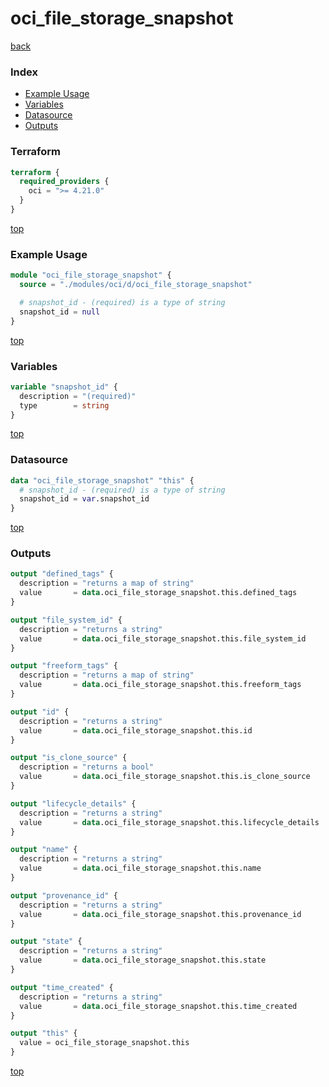 # oci_file_storage_snapshot

[back](../oci.md)

### Index

- [Example Usage](#example-usage)
- [Variables](#variables)
- [Datasource](#datasource)
- [Outputs](#outputs)

### Terraform

```terraform
terraform {
  required_providers {
    oci = ">= 4.21.0"
  }
}
```

[top](#index)

### Example Usage

```terraform
module "oci_file_storage_snapshot" {
  source = "./modules/oci/d/oci_file_storage_snapshot"

  # snapshot_id - (required) is a type of string
  snapshot_id = null
}
```

[top](#index)

### Variables

```terraform
variable "snapshot_id" {
  description = "(required)"
  type        = string
}
```

[top](#index)

### Datasource

```terraform
data "oci_file_storage_snapshot" "this" {
  # snapshot_id - (required) is a type of string
  snapshot_id = var.snapshot_id
}
```

[top](#index)

### Outputs

```terraform
output "defined_tags" {
  description = "returns a map of string"
  value       = data.oci_file_storage_snapshot.this.defined_tags
}

output "file_system_id" {
  description = "returns a string"
  value       = data.oci_file_storage_snapshot.this.file_system_id
}

output "freeform_tags" {
  description = "returns a map of string"
  value       = data.oci_file_storage_snapshot.this.freeform_tags
}

output "id" {
  description = "returns a string"
  value       = data.oci_file_storage_snapshot.this.id
}

output "is_clone_source" {
  description = "returns a bool"
  value       = data.oci_file_storage_snapshot.this.is_clone_source
}

output "lifecycle_details" {
  description = "returns a string"
  value       = data.oci_file_storage_snapshot.this.lifecycle_details
}

output "name" {
  description = "returns a string"
  value       = data.oci_file_storage_snapshot.this.name
}

output "provenance_id" {
  description = "returns a string"
  value       = data.oci_file_storage_snapshot.this.provenance_id
}

output "state" {
  description = "returns a string"
  value       = data.oci_file_storage_snapshot.this.state
}

output "time_created" {
  description = "returns a string"
  value       = data.oci_file_storage_snapshot.this.time_created
}

output "this" {
  value = oci_file_storage_snapshot.this
}
```

[top](#index)